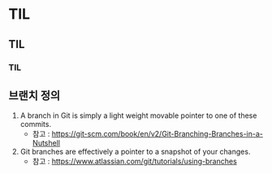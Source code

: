 # TIL

## TIL

### TIL

## 브랜치 정의
1. A branch in Git is simply a light weight movable pointer to one of these commits.
    - 참고 : https://git-scm.com/book/en/v2/Git-Branching-Branches-in-a-Nutshell
2. Git branches are effectively a pointer to a snapshot of your changes.
    - 참고 : https://www.atlassian.com/git/tutorials/using-branches
